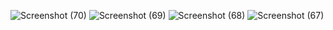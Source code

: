 ![Screenshot (70)](https://github.com/user-attachments/assets/f5ca910f-cf9d-40c4-a31e-ade8cb966128)
![Screenshot (69)](https://github.com/user-attachments/assets/539e1324-edeb-49ec-951b-6d4c324fbc26)
![Screenshot (68)](https://github.com/user-attachments/assets/395bca9d-7e99-4bf6-aa12-041bf78916f5)
![Screenshot (67)](https://github.com/user-attachments/assets/8d992353-8084-4bb5-8a8e-098aff009f8b)
